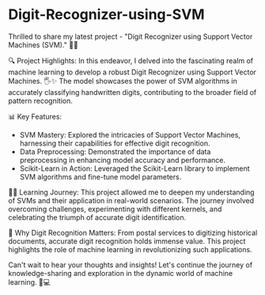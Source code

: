 # Digit-Recognizer-using-SVM
Thrilled to share my latest project - "Digit Recognizer using Support Vector Machines (SVM)." 🤖💡

🔍  Project Highlights: 
In this endeavor, I delved into the fascinating realm of machine learning to develop a robust Digit Recognizer using Support Vector Machines. 🖐️✨ The model showcases the power of SVM algorithms in accurately classifying handwritten digits, contributing to the broader field of pattern recognition.

📊  Key Features: 
-  SVM Mastery:  Explored the intricacies of Support Vector Machines, harnessing their capabilities for effective digit recognition.
-  Data Preprocessing:  Demonstrated the importance of data preprocessing in enhancing model accuracy and performance.
-  Scikit-Learn in Action:  Leveraged the Scikit-Learn library to implement SVM algorithms and fine-tune model parameters.

👩‍💻  Learning Journey: 
This project allowed me to deepen my understanding of SVMs and their application in real-world scenarios. The journey involved overcoming challenges, experimenting with different kernels, and celebrating the triumph of accurate digit identification.

🚀  Why Digit Recognition Matters: 
From postal services to digitizing historical documents, accurate digit recognition holds immense value. This project highlights the role of machine learning in revolutionizing such applications.

Can't wait to hear your thoughts and insights! Let's continue the journey of knowledge-sharing and exploration in the dynamic world of machine learning. 🌟💻

